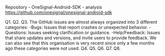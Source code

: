 Repository - OneSignal-Android-SDK - analysis
https://github.com/onesignal/onesignal-android-sdk

Q1.
Q2.
Q3. The GitHub issues are almost always organized into 3 different categories:
    -Bugs: Issues that report crashes or unexpected behavior.
    -Questions: Issues seeking clarification or guidance.
    -Help/Feedback: Issues that share updates and versions, and invite users to provide feedback.
    We can also see that this organisation is very recent since only a few months ago these categories were not used.
Q4.
Q5.
Q6.
Q7.
Q8.
